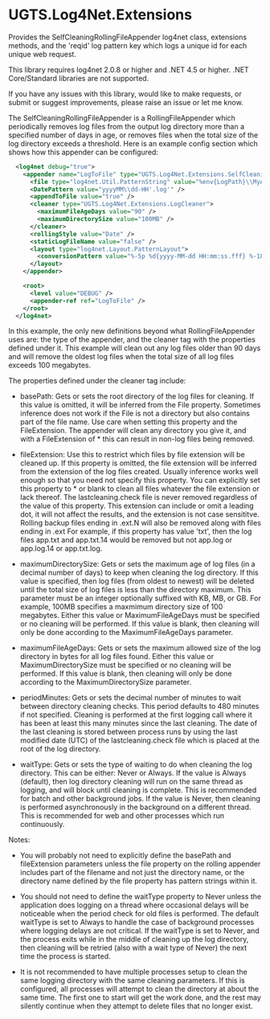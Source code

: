 # UGTS.Log4Net.Extensions
Provides the SelfCleaningRollingFileAppender log4net class, extensions methods, and the 'reqid' log pattern key which logs a unique id for each unique web request.

This library requires log4net 2.0.8 or higher and .NET 4.5 or higher.  .NET Core/Standard libraries are not supported.

If you have any issues with this library, would like to make requests, or submit or suggest improvements, please raise an issue or let me know.

The SelfCleaningRollingFileAppender is a RollingFileAppender which periodically removes log files from the output log directory more than a specified number of days in age, or removes files when the total size of the log directory exceeds a threshold.  Here is an example config section which shows how this appender can be configured:

```xml
  <log4net debug="true">
    <appender name="LogToFile" type="UGTS.Log4Net.Extensions.SelfCleaningRollingFileAppender, UGTS.Log4Net.Extensions">
      <file type="log4net.Util.PatternString" value="%env{LogPath}\\MyApp\\" />
      <DatePattern value="yyyyMM\\dd-HH'.log'" />
      <appendToFile value="true" />
      <cleaner type="UGTS.Log4Net.Extensions.LogCleaner">
        <maximumFileAgeDays value="90" />
        <maximumDirectorySize value="100MB" />
      </cleaner>
      <rollingStyle value="Date" />
      <staticLogFileName value="false" />
      <layout type="log4net.Layout.PatternLayout">
        <conversionPattern value="%-5p %d{yyyy-MM-dd HH:mm:ss.fff} %-18.18c{1} - %m%n" />
      </layout>
    </appender>

    <root>
      <level value="DEBUG" />
      <appender-ref ref="LogToFile" />
    </root>
  </log4net>
```
  
In this example, the only new definitions beyond what RollingFileAppender uses are: the type of the appender, and the cleaner tag with the properties defined under it.  This example will clean out any log files older than 90 days and will remove the oldest log files when the total size of all log files exceeds 100 megabytes.

The properties defined under the cleaner tag include:

- basePath:
        Gets or sets the root directory of the log files for cleaning.
        If this value is omitted, it will be inferred from the File property.
        Sometimes inference does not work if the File is not a directory but also contains part of the file name.
        Use care when setting this property and the FileExtension.  The appender will clean any directory you give it, and with a FileExtension of * this can 
        result in non-log files being removed.

- fileExtension:
        Use this to restrict which files by file extension will be cleaned up.
        If this property is omitted, the file extension will be inferred from the extension of the log files created.  Usually inference works well enough so that you need not specify this property.
        You can explicitly set this property to * or blank to clean all files whatever the file extension or lack thereof.
        The lastcleaning.check file is never removed regardless of the value of this property.
        This extension can include or omit a leading dot, it will not affect the results, and the extension is not case sensititve.
        Rolling backup files ending in .ext.N will also be removed along with files ending in .ext
        For example, if this property has value 'txt', then the log files app.txt and app.txt.14 would be removed but not app.log or app.log.14 or app.txt.log.

- maximumDirectorySize: 
        Gets or sets the maximum age of log files (in a decimal number of days) to keep when cleaning the log directory.
        If this value is specified, then log files (from oldest to newest) will be deleted until the total size
        of log files is less than the directory maximum.  This parameter must be an integer optionally suffixed 
        with KB, MB, or GB.  For example, 100MB specifies a maxmimum directory size of 100 megabytes.
        Either this value or MaximumFileAgeDays must be specified or no cleaning will be performed.
        If this value is blank, then cleaning will only be done according to the MaximumFileAgeDays parameter.

- maximumFileAgeDays:
        Gets or sets the maximum allowed size of the log directory in bytes for all log files found.
        Either this value or MaximumDirectorySize must be specified or no cleaning will be performed.
        If this value is blank, then cleaning will only be done according to the MaximumDirectorySize parameter.

- periodMinutes:
        Gets or sets the decimal number of minutes to wait between directory cleaning checks.
        This period defaults to 480 minutes if not specified.  Cleaning is performed at the first logging call where it has
        been at least this many minutes since the last cleaning.  The date of the last cleaning is stored between process runs
        by using the last modified date (UTC) of the lastcleaning.check file which is placed at the root of the log directory.
        
- waitType:
        Gets or sets the type of waiting to do when cleaning the log directory.
        This can be either: Never or Always.
        If the value is Always (default), then log directory cleaning will run on the same thread as logging, and will block until cleaning is complete.  This is recommended for batch and other background jobs.
        If the value is Never, then cleaning is performed asynchronously in the background on a different thread.  This is recommended for web and other processes which run continuously.

Notes: 

- You will probably not need to explicitly define the basePath and fileExtension parameters unless the file property on the rolling appender includes part of the filename and not just the directory name, or the directory name defined by the file property has pattern strings within it.

- You should not need to define the waitType property to Never unless the application does logging on a thread where occasional delays will be noticeable when the period check for old files is performed.  The default waitType is set to Always to handle the case of background processes where logging delays are not critical.  If the waitType is set to Never, and the process exits while in the middle of cleaning up the log directory, then cleaning will be retried (also with a wait type of Never) the next time the process is started.

- It is not recommended to have multiple processes setup to clean the same logging directory with the same cleaning parameters.  If this is configured, all processes will attempt to clean the directory at about the same time.  The first one to start will get the work done, and the rest may silently continue when they attempt to delete files that no longer exist.




